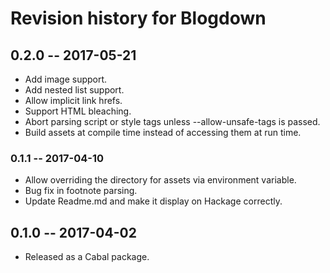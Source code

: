 # Revision history for Blogdown

## 0.2.0 -- 2017-05-21

* Add image support.
* Add nested list support.
* Allow implicit link hrefs.
* Support HTML bleaching.
* Abort parsing script or style tags unless --allow-unsafe-tags is passed.
* Build assets at compile time instead of accessing them at run time.

### 0.1.1 -- 2017-04-10

* Allow overriding the directory for assets via environment variable.
* Bug fix in footnote parsing.
* Update Readme.md and make it display on Hackage correctly.

## 0.1.0  -- 2017-04-02

* Released as a Cabal package.
